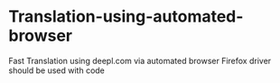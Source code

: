 # Translation-using-automated-browser
Fast Translation using deepl.com via automated browser
Firefox driver should be used with code
